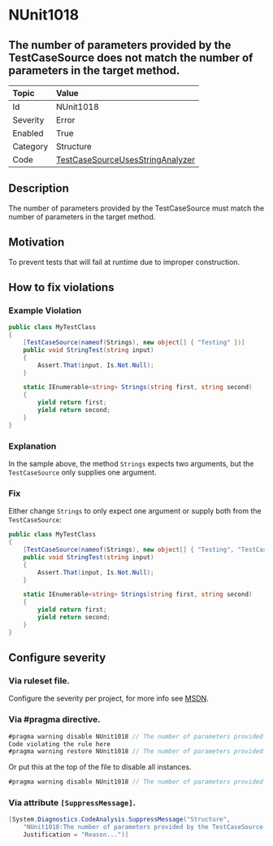 # NUnit1018
## The number of parameters provided by the TestCaseSource does not match the number of parameters in the target method.

| Topic    | Value
| :--      | :--
| Id       | NUnit1018
| Severity | Error
| Enabled  | True
| Category | Structure
| Code     | [TestCaseSourceUsesStringAnalyzer](https://github.com/nunit/nunit.analyzers/blob/master/src/nunit.analyzers/TestCaseSourceUsage/TestCaseSourceUsesStringAnalyzer.cs)


## Description

The number of parameters provided by the TestCaseSource must match the number of parameters in the target method.

## Motivation

To prevent tests that will fail at runtime due to improper construction.

## How to fix violations

### Example Violation

```csharp
public class MyTestClass
{
    [TestCaseSource(nameof(Strings), new object[] { "Testing" })]
    public void StringTest(string input)
    {
        Assert.That(input, Is.Not.Null);
    }

    static IEnumerable<string> Strings(string first, string second)
    {
        yield return first;
        yield return second;
    }
}
```

### Explanation

In the sample above, the method `Strings` expects two arguments, but the `TestCaseSource` only supplies one argument.

### Fix

Either change `Strings` to only expect one argument or supply both from the `TestCaseSource`:

```csharp
public class MyTestClass
{
    [TestCaseSource(nameof(Strings), new object[] { "Testing", "TestCaseSource" })]
    public void StringTest(string input)
    {
        Assert.That(input, Is.Not.Null);
    }

    static IEnumerable<string> Strings(string first, string second)
    {
        yield return first;
        yield return second;
    }
}
```

<!-- start generated config severity -->
## Configure severity

### Via ruleset file.

Configure the severity per project, for more info see [MSDN](https://msdn.microsoft.com/en-us/library/dd264949.aspx).

### Via #pragma directive.
```C#
#pragma warning disable NUnit1018 // The number of parameters provided by the TestCaseSource does not match the number of parameters in the target method.
Code violating the rule here
#pragma warning restore NUnit1018 // The number of parameters provided by the TestCaseSource does not match the number of parameters in the target method.
```

Or put this at the top of the file to disable all instances.
```C#
#pragma warning disable NUnit1018 // The number of parameters provided by the TestCaseSource does not match the number of parameters in the target method.
```

### Via attribute `[SuppressMessage]`.

```C#
[System.Diagnostics.CodeAnalysis.SuppressMessage("Structure", 
    "NUnit1018:The number of parameters provided by the TestCaseSource does not match the number of parameters in the target method.",
    Justification = "Reason...")]
```
<!-- end generated config severity -->
